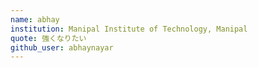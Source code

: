 ```yaml
---
name: abhay
institution: Manipal Institute of Technology, Manipal
quote: 強くなりたい
github_user: abhaynayar
---
```

